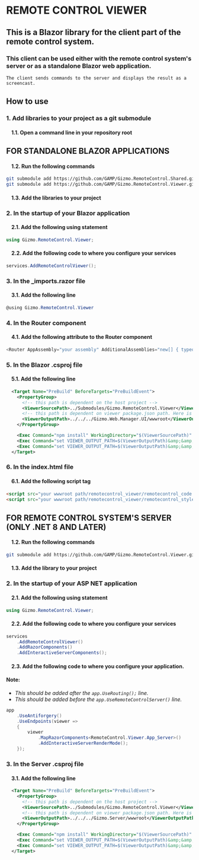 # REMOTE CONTROL VIEWER

## This is a Blazor library for the client part of the remote control system.

### This client can be used either with the remote control system's server or as a standalone Blazor web application.

`The client sends commands to the server and displays the result as a screencast.`

## How to use

### 1. Add libraries to your project as a git submodule

#### &emsp;1.1. Open a command line in your repository root

## FOR STANDALONE BLAZOR APPLICATIONS

#### &emsp;1.2. Run the following commands

```bash
git submodule add https://github.com/GAMP/Gizmo.RemoteControl.Shared.git Submodules/Gizmo.RemoteControl.Shared
git submodule add https://github.com/GAMP/Gizmo.RemoteControl.Viewer.git Submodules/Gizmo.RemoteControl.Viewer
```

#### &emsp;1.3. Add the libraries to your project

### 2. In the startup of your Blazor application

#### &emsp;2.1. Add the following using statement

```csharp
using Gizmo.RemoteControl.Viewer;
```

#### &emsp;2.2. Add the following code to where you configure your services

```csharp
services.AddRemoteControlViewer();
```

### 3. In the \_imports.razor file

#### &emsp;3.1. Add the following line

```csharp
@using Gizmo.RemoteControl.Viewer
```

### 4. In the Router component

#### &emsp;4.1. Add the following attribute to the Router component

```csharp
<Router AppAssembly="your assembly" AdditionalAssemblies="new[] { typeof(Gizmo.RemoteControl.Viewer.App_Wasm).Assembly }">
```

### 5. In the Blazor .csproj file

#### &emsp;5.1. Add the following line

```xml
  <Target Name="PreBuild" BeforeTargets="PreBuildEvent">
    <PropertyGroup>
      <!-- this path is dependent on the host project -->
      <ViewerSourcePath>../Submodules/Gizmo.RemoteControl.Viewer</ViewerSourcePath>
      <!-- this path is dependent on viewer package.json path. Here is should be the wwwroot folder of the your web app -->
      <ViewerOutputPath>../../../Gizmo.Web.Manager.UI/wwwroot</ViewerOutputPath>
    </PropertyGroup>

    <Exec Command="npm install" WorkingDirectory="$(ViewerSourcePath)" />
    <Exec Command="set VIEWER_OUTPUT_PATH=$(ViewerOutputPath)&amp;&amp;npm run build_dev" WorkingDirectory="$(ViewerSourcePath)" Condition="'$(Configuration)' == 'Debug'" />
    <Exec Command="set VIEWER_OUTPUT_PATH=$(ViewerOutputPath)&amp;&amp;npm run build_prod" WorkingDirectory="$(ViewerSourcePath)" Condition="'$(Configuration)' == 'Release'" />
  </Target>
```

### 6. In the index.html file

#### &emsp;6.1. Add the following script tag

```html
<script src="your wwwroot path/remotecontrol_viewer/remotecontrol_code.js"></script>
<script src="your wwwroot path/remotecontrol_viewer/remotecontrol_style.js"></script>
```

## FOR REMOTE CONTROL SYSTEM'S SERVER (ONLY .NET 8 AND LATER)

#### &emsp;1.2. Run the following commands

```bash
git submodule add https://github.com/GAMP/Gizmo.RemoteControl.Viewer.git Submodules/Gizmo.RemoteControl.Viewer
```

#### &emsp;1.3. Add the library to your project

### 2. In the startup of your ASP NET application

#### &emsp;2.1. Add the following using statement

```csharp
using Gizmo.RemoteControl.Viewer;
```

#### &emsp;2.2. Add the following code to where you configure your services

```csharp
services
    .AddRemoteControlViewer()
    .AddRazorComponents()
    .AddInteractiveServerComponents();
```

#### &emsp;2.3. Add the following code to where you configure your application.

#### Note:

- _This should be added after the `app.UseRouting();` line._
- _This should be added before the `app.UseRemoteControlServer()` line._

```csharp
app
    .UseAntiforgery()
    .UseEndpoints(viewer =>
    {
        viewer
            .MapRazorComponents<RemoteControl.Viewer.App_Server>()
            .AddInteractiveServerRenderMode();
    });
```

### 3. In the Server .csproj file

#### &emsp;3.1. Add the following line

```xml
  <Target Name="PreBuild" BeforeTargets="PreBuildEvent">
    <PropertyGroup>
      <!-- this path is dependent on the host project -->
      <ViewerSourcePath>../Submodules/Gizmo.RemoteControl.Viewer</ViewerSourcePath>
      <!-- this path is dependent on viewer package.json path. Here is should be the wwwroot folder of the your server's wwwroot path -->
      <ViewerOutputPath>../../../Gizmo.Server/wwwroot</ViewerOutputPath>
    </PropertyGroup>

    <Exec Command="npm install" WorkingDirectory="$(ViewerSourcePath)" />
    <Exec Command="set VIEWER_OUTPUT_PATH=$(ViewerOutputPath)&amp;&amp;npm run build_dev" WorkingDirectory="$(ViewerSourcePath)" Condition="'$(Configuration)' == 'Debug'" />
    <Exec Command="set VIEWER_OUTPUT_PATH=$(ViewerOutputPath)&amp;&amp;npm run build_prod" WorkingDirectory="$(ViewerSourcePath)" Condition="'$(Configuration)' == 'Release'" />
  </Target>
```

